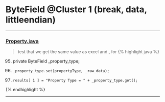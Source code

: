 # ByteField @Cluster 1 (break, data, littleendian)

***

### [Property.java](https://searchcode.com/codesearch/view/15642246/)
> test that we get the same value as excel and , for 
{% highlight java %}
95. private ByteField           _property_type;
357.     _property_type.set(propertyType, _raw_data);
538.     results[ 1 ] = "Property Type = " + _property_type.get();
{% endhighlight %}

***


